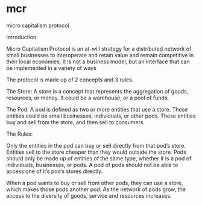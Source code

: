 # mcr
micro capitalism protocol

Introduction

Micro Capitalism Protocol is an at-will strategy for a distributed network of small businesses to interoperate and retain value and remain competitive in their local economies.  It is not a business model, but an interface that can be implemented in a variety of ways

The protocol is made up of  2 concepts and 3 rules.

The Store:
A store is a concept that represents the aggregation of goods, resources, or money.
It could be a warehouse, or a pool of funds.

The Pod:
A pod is defined as two or more entities that use a store.  These entities could be small businesses, individuals, or other pods. These entities buy and sell from the store, and then sell to consumers.


The Rules:

Only the entities in the pod can buy or sell directly from that pod’s store.
Entities sell to the store cheaper than they would outside the store.
Pods should only be made up of entities of the same type, whether it is a pod of individuals, businesses, or pods.  A pod of pods should not be able to access one of it’s pod’s stores directly.


When a pod wants to buy or sell from other pods, they can use a store, which makes those pods another pod.  As the network of pods grow, the access to the diversity of goods, service and resources increases.
